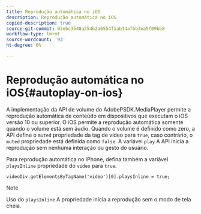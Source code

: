 ```yaml
---
title: Reprodução automática no iOS
description: Reprodução automática no iOS
copied-description: true
source-git-commit: 02ebc3548a254b2a6554f1ab34afbb3ea5f09bb8
workflow-type: tm+mt
source-wordcount: '93'
ht-degree: 0%

---
```


# Reprodução automática no iOS{#autoplay-on-ios}

A implementação da API de volume do AdobePSDK.MediaPlayer permite a reprodução automática de conteúdo em dispositivos que executam o iOS versão 10 ou superior. O iOS permite a reprodução automática somente quando o volume está sem áudio. Quando o volume é definido como zero, a API define o `muted` propriedade da tag de vídeo para `true`, caso contrário, o `muted` propriedade está definida como `false`. A variável `play` A API inicia a reprodução sem nenhuma interação ou gesto do usuário.

Para reprodução automática no iPhone, defina também a variável `playsInline` propriedade do `video` para `true`.

```
videoDiv.getElementsByTagName('video')[0].playsInline = true;
```

>[!NOTE]
>
>Uso do `playsInline` A propriedade inicia a reprodução sem o modo de tela cheia.
